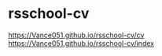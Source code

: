 # rsschool-cv
https://Vance051.github.io/rsschool-cv/cv
https://Vance051.github.io/rsschool-cv/index